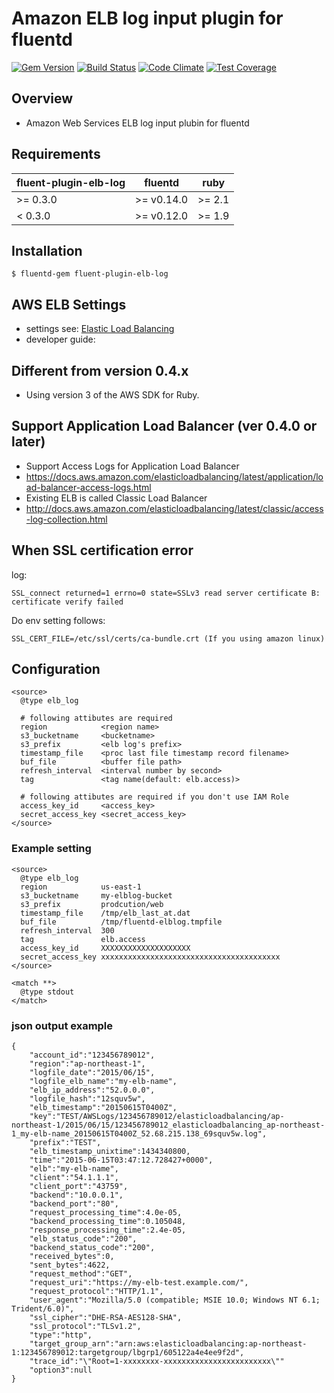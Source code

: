 # Amazon ELB log input plugin for fluentd

[![Gem Version](https://badge.fury.io/rb/fluent-plugin-elb-log.svg)](https://badge.fury.io/rb/fluent-plugin-elb-log)
[![Build Status](https://travis-ci.org/shinsaka/fluent-plugin-elb-log.svg?branch=master)](https://travis-ci.org/shinsaka/fluent-plugin-elb-log)
[![Code Climate](https://codeclimate.com/github/shinsaka/fluent-plugin-elb-log/badges/gpa.svg)](https://codeclimate.com/github/shinsaka/fluent-plugin-elb-log)
[![Test Coverage](https://codeclimate.com/github/shinsaka/fluent-plugin-elb-log/badges/coverage.svg)](https://codeclimate.com/github/shinsaka/fluent-plugin-elb-log/coverage)

## Overview
- Amazon Web Services ELB log input plubin for fluentd

## Requirements

| fluent-plugin-elb-log | fluentd    | ruby   |
|-----------------------|------------|--------|
| >= 0.3.0              | >= v0.14.0 | >= 2.1 |
| < 0.3.0               | >= v0.12.0 | >= 1.9 |

## Installation

    $ fluentd-gem fluent-plugin-elb-log

## AWS ELB Settings
- settings see: [Elastic Load Balancing](http://docs.aws.amazon.com/ElasticLoadBalancing/latest/DeveloperGuide/enable-access-logs.html)
- developer guide: [](http://docs.aws.amazon.com/ElasticLoadBalancing/latest/DeveloperGuide/access-log-collection.html)

## Different from version 0.4.x
- Using version 3 of the AWS SDK for Ruby.

## Support Application Load Balancer (ver 0.4.0 or later)
- Support Access Logs for Application Load Balancer
 - https://docs.aws.amazon.com/elasticloadbalancing/latest/application/load-balancer-access-logs.html
- Existing ELB is called Classic Load Balancer
 - http://docs.aws.amazon.com/elasticloadbalancing/latest/classic/access-log-collection.html

## When SSL certification error
log:
```
SSL_connect returned=1 errno=0 state=SSLv3 read server certificate B: certificate verify failed
```
Do env setting follows:
```
SSL_CERT_FILE=/etc/ssl/certs/ca-bundle.crt (If you using amazon linux)
```

## Configuration

```config
<source>
  @type elb_log

  # following attibutes are required
  region            <region name>
  s3_bucketname     <bucketname>
  s3_prefix         <elb log's prefix>
  timestamp_file    <proc last file timestamp record filename>
  buf_file          <buffer file path>
  refresh_interval  <interval number by second>
  tag               <tag name(default: elb.access)>

  # following attibutes are required if you don't use IAM Role
  access_key_id     <access_key>
  secret_access_key <secret_access_key>
</source>
```

### Example setting
```config
<source>
  @type elb_log
  region            us-east-1
  s3_bucketname     my-elblog-bucket
  s3_prefix         prodcution/web
  timestamp_file    /tmp/elb_last_at.dat
  buf_file          /tmp/fluentd-elblog.tmpfile
  refresh_interval  300
  tag               elb.access
  access_key_id     XXXXXXXXXXXXXXXXXXXX
  secret_access_key xxxxxxxxxxxxxxxxxxxxxxxxxxxxxxxxxxxxxxxx
</source>

<match **>
  @type stdout
</match>
```

### json output example
```
{
    "account_id":"123456789012",
    "region":"ap-northeast-1",
    "logfile_date":"2015/06/15",
    "logfile_elb_name":"my-elb-name",
    "elb_ip_address":"52.0.0.0",
    "logfile_hash":"12squv5w",
    "elb_timestamp":"20150615T0400Z",
    "key":"TEST/AWSLogs/123456789012/elasticloadbalancing/ap-northeast-1/2015/06/15/123456789012_elasticloadbalancing_ap-northeast-1_my-elb-name_20150615T0400Z_52.68.215.138_69squv5w.log",
    "prefix":"TEST",
    "elb_timestamp_unixtime":1434340800,
    "time":"2015-06-15T03:47:12.728427+0000",
    "elb":"my-elb-name",
    "client":"54.1.1.1",
    "client_port":"43759",
    "backend":"10.0.0.1",
    "backend_port":"80",
    "request_processing_time":4.0e-05,
    "backend_processing_time":0.105048,
    "response_processing_time":2.4e-05,
    "elb_status_code":"200",
    "backend_status_code":"200",
    "received_bytes":0,
    "sent_bytes":4622,
    "request_method":"GET",
    "request_uri":"https://my-elb-test.example.com/",
    "request_protocol":"HTTP/1.1",
    "user_agent":"Mozilla/5.0 (compatible; MSIE 10.0; Windows NT 6.1; Trident/6.0)",
    "ssl_cipher":"DHE-RSA-AES128-SHA",
    "ssl_protocol":"TLSv1.2",
    "type":"http",
    "target_group_arn":"arn:aws:elasticloadbalancing:ap-northeast-1:123456789012:targetgroup/lbgrp1/605122a4e4ee9f2d",
    "trace_id":"\"Root=1-xxxxxxxx-xxxxxxxxxxxxxxxxxxxxxxxx\""
    "option3":null
}
```

